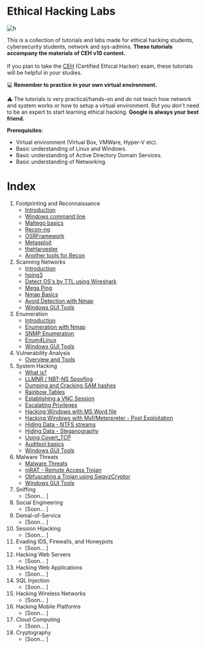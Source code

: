# Ethical Hacking Labs
![h](https://gist.githubusercontent.com/Samsar4/62886aac358c3d484a0ec17e8eb11266/raw/89f706846f97cd3e59880dbc03e4f1d5f8023783/header-ehl.jpg)

This is a collection of tutorials and labs made for  ethical hacking students, cybersecurity students, network and sys-admins. **These tutorials accompany the materials of CEH v10 content.**<br><br> If you plan to take the [CEH](https://www.eccouncil.org/programs/certified-ethical-hacker-ceh/) (Certified Ethical Hacker) exam, these tutorials will be helpful in your studies.

💻 **Remember to practice in your own virtual environment.**

⚠️ The tutorials is very practical/hands-on and do not teach how network and system works or how to setup a virtual environment. But you don't need to be an expert to start learning ethical hacking. **Google is always your best friend.**

**Prerequisites**:
* Virtual environment (Virtual Box, VMWare, Hyper-V etc).
* Basic understanding of Linux and Windows. 
* Basic understanding of Active Directory Domain Services.
* Basic understanding of Networking.

# Index
1. Footprinting and Reconnaissance
    * [Introduction](https://github.com/Samsar4/Ethical-Hacking-Labs/blob/master/1-Footprinting-and-Reconnaissance/--What-is-Footprinting.md)
    * [Windows command line](https://github.com/Samsar4/Ethical-Hacking-Labs/blob/master/1-Footprinting-and-Reconnaissance/0-Windows-CommandLine.md)
    * [Maltego basics](https://github.com/Samsar4/Ethical-Hacking-Labs/blob/master/1-Footprinting-and-Reconnaissance/1-Maltego-Basics.md)
    * [Recon-ng](https://github.com/Samsar4/Ethical-Hacking-Labs/blob/master/1-Footprinting-and-Reconnaissance/2-Recon-ng.md)
    * [OSRFramework](https://github.com/Samsar4/Ethical-Hacking-Labs/blob/master/1-Footprinting-and-Reconnaissance/3-OSRFramework.md)
    * [Metasploit](https://github.com/Samsar4/Ethical-Hacking-Labs/blob/master/1-Footprinting-and-Reconnaissance/4-Metasploit-Basics.md)
    * [theHarvester](https://github.com/Samsar4/Ethical-Hacking-Labs/blob/master/1-Footprinting-and-Reconnaissance/5-theHarvester.md)
    * [Another tools for Recon](https://github.com/Samsar4/Ethical-Hacking-Labs/blob/master/1-Footprinting-and-Reconnaissance/6-OtherTools.md)
2. Scanning Networks
    * [Introduction](https://github.com/Samsar4/Ethical-Hacking-Labs/blob/master/2-Scanning-Networks/--Scanning-a-Target-Network.md)
    * [hping3](https://github.com/Samsar4/Ethical-Hacking-Labs/blob/master/2-Scanning-Networks/0-hping3.md)
    * [Detect OS's by TTL using Wireshark](https://github.com/Samsar4/Ethical-Hacking-Labs/blob/master/2-Scanning-Networks/1-TTL.md)
    * [Mega Ping](https://github.com/Samsar4/Ethical-Hacking-Labs/blob/master/2-Scanning-Networks/2-MegaPing.md)
    * [Nmap Basics](https://github.com/Samsar4/Ethical-Hacking-Labs/blob/master/2-Scanning-Networks/3-Nmap.md)
    * [Avoid Detection with Nmap](https://github.com/Samsar4/Ethical-Hacking-Labs/blob/master/2-Scanning-Networks/4-NmapDecoyIP.md)
    * [Windows GUI Tools](https://github.com/Samsar4/Ethical-Hacking-Labs/blob/master/2-Scanning-Networks/5-WindowsTools.md)
3. Enumeration
    * [Introduction](https://github.com/Samsar4/Ethical-Hacking-Labs/blob/master/3-Enumeration/--What-is-Enumeration.md)
    * [Enumeration with Nmap](https://github.com/Samsar4/Ethical-Hacking-Labs/blob/master/3-Enumeration/0-Enumerating-with-Nmap.md)
    * [SNMP Enumeration](https://github.com/Samsar4/Ethical-Hacking-Labs/blob/master/3-Enumeration/1-SNMP-Enumeration.md)
    * [Enum4Linux](https://github.com/Samsar4/Ethical-Hacking-Labs/blob/master/3-Enumeration/2-Enum4linux-Win-and-Samba-Enumeration.md)
    * [Windows GUI Tools](https://github.com/Samsar4/Ethical-Hacking-Labs/blob/master/3-Enumeration/3-Windows-EnumerationTools.md)
4. Vulnerability Analysis
    * [Overview and Tools](https://github.com/Samsar4/Ethical-Hacking-Labs/blob/master/4-Vulnerability-Analysis/Overview-and-Tools.md) 
5. System Hacking
    * [What is?](https://github.com/Samsar4/Ethical-Hacking-Labs/blob/master/5-System-Hacking/--System-Hacking.md)
    * [LLMNR / NBT-NS Spoofing](https://github.com/Samsar4/Ethical-Hacking-Labs/blob/master/5-System-Hacking/0-LLMNR-NBT-NS.md)
    * [Dumping and Cracking SAM hashes](https://github.com/Samsar4/Ethical-Hacking-Labs/blob/master/5-System-Hacking/1-SAM-Hashes.md)
    * [Rainbow Tables](https://github.com/Samsar4/Ethical-Hacking-Labs/blob/master/5-System-Hacking/2-Rainbow-tables.md)
    * [Establishing a VNC Session](https://github.com/Samsar4/Ethical-Hacking-Labs/blob/master/5-System-Hacking/3-VNC-Session.md)
    * [Escalating Privileges](https://github.com/Samsar4/Ethical-Hacking-Labs/blob/master/5-System-Hacking/4-Escalating-Privileges.md)
    * [Hacking Windows with MS Word file](https://github.com/Samsar4/Ethical-Hacking-Labs/blob/master/5-System-Hacking/5-Hacking-Windows-with-Doc-file.md)
    * [Hacking Windows with Msf/Meterpreter - Post Exploitation](https://github.com/Samsar4/Ethical-Hacking-Labs/blob/master/5-System-Hacking/6-Hacking-Windows-with-Metasploit-PostExploitation.md)
    * [Hiding Data - NTFS streams](https://github.com/Samsar4/Ethical-Hacking-Labs/blob/master/5-System-Hacking/7-NTFS-Streams.md)
    * [Hiding Data - Steganography](https://github.com/Samsar4/Ethical-Hacking-Labs/blob/master/5-System-Hacking/8-Steganography.md)
    * [Using Covert_TCP](https://github.com/Samsar4/Ethical-Hacking-Labs/blob/master/5-System-Hacking/9-Covert_TCP.md)
    * [Auditpol basics](https://github.com/Samsar4/Ethical-Hacking-Labs/blob/master/5-System-Hacking/10-Auditpol.md)
    * [Windows GUI Tools](https://github.com/Samsar4/Ethical-Hacking-Labs/blob/master/5-System-Hacking/--WindowsTools.md)
6. Malware Threats
    * [Malware Threats](https://github.com/Samsar4/Ethical-Hacking-Labs/blob/master/6-Malware-Threats/--Malware-Threats.md)
    * [njRAT - Remote Access Trojan](https://github.com/Samsar4/Ethical-Hacking-Labs/blob/master/6-Malware-Threats/0-Using-njRAT.md)
    * [Obfuscating a Trojan using SwayzCryptor](https://github.com/Samsar4/Ethical-Hacking-Labs/blob/master/6-Malware-Threats/1-Obfuscating-Trojan-SwayzCryptor.md)
    * [Windows GUI Tools](https://github.com/Samsar4/Ethical-Hacking-Labs/blob/master/6-Malware-Threats/--WindowsGUITools.md)
7. Sniffing
    * [Soon... ]
8. Social Engineering
    * [Soon... ]
9. Denial-of-Service
    * [Soon... ]
10. Session Hijacking
    * [Soon... ]
11. Evading IDS, Firewalls, and Honeypots
    * [Soon... ]
12. Hacking Web Servers
    * [Soon... ]
13. Hacking Web Applications
    * [Soon... ]
14. SQL Injection
    * [Soon... ]
15. Hacking Wireless Networks
    * [Soon... ]
16. Hacking Mobile Platforms
    * [Soon... ]
17. Cloud Computing
    * [Soon... ]
18. Cryptography
    * [Soon... ]
